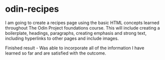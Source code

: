 # odin-recipes
I am going to create a recipes page using the basic HTML concepts learned 
throughout The Odin Project foundations course. This will include creating 
a boilerplate, headings, paragraphs, creating emphasis and strong text, 
including hyperlinks to other pages and include images.

Finished result - Was able to incorporate all of the information I have learned so far and are satisfied with the outcome.